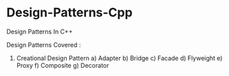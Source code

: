 # Design-Patterns-Cpp
Design Patterns In C++

Design Patterns Covered : 
1) Creational Design Pattern 
a) Adapter
b) Bridge
c) Facade
d) Flyweight
e) Proxy
f) Composite 
g) Decorator
